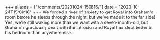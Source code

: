 +++
aliases = ["/comments/20201024-150816/"]
date = "2020-10-24T15:08:16"
+++
We forded a river of anxiety to get Royal into Graham's room before he sleeps through the night, but we've made it to the far side! Yes, we're still waking more than we want with a seven-month-old, but Graham's graciously dealt with the intrusion and Royal has slept better in his bedroom than anywhere else.

